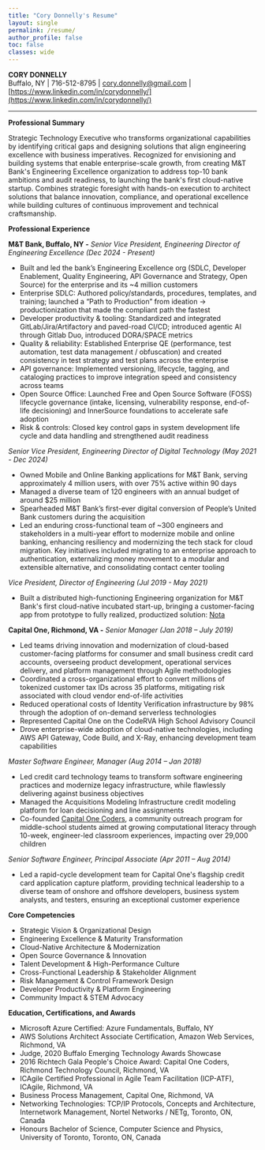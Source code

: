 ```yaml
---
title: "Cory Donnelly's Resume"
layout: single
permalink: /resume/
author_profile: false
toc: false
classes: wide
---
```


**CORY DONNELLY**  
Buffalo, NY | 716-512-8795  | [cory.donnelly@gmail.com](mailto:cory.donnelly@gmail.com) | [https://www.linkedin.com/in/corydonnelly/](https://www.linkedin.com/in/corydonnelly/) 

---

**Professional Summary**

Strategic Technology Executive who transforms organizational capabilities by identifying critical gaps and designing solutions that align engineering excellence with business imperatives. Recognized for envisioning and building systems that enable enterprise-scale growth, from creating M\&T Bank's Engineering Excellence organization to address top-10 bank ambitions and audit readiness, to launching the bank's first cloud-native startup. Combines strategic foresight with hands-on execution to architect solutions that balance innovation, compliance, and operational excellence while building cultures of continuous improvement and technical craftsmanship.

**Professional Experience**

**M\&T Bank, Buffalo, NY \-** *Senior Vice President, Engineering Director of Engineering Excellence (Dec 2024 \- Present)*

* Built and led the bank’s Engineering Excellence org (SDLC, Developer Enablement, Quality Engineering, API Governance and Strategy, Open Source) for the enterprise and its \~4 million customers  
* Enterprise SDLC: Authored policy/standards, procedures, templates, and training; launched a “Path to Production” from ideation → productionization that made the compliant path the fastest  
* Developer productivity & tooling: Standardized and integrated GitLab/Jira/Artifactory and paved-road CI/CD; introduced agentic AI through Gitlab Duo, introduced DORA/SPACE metrics  
* Quality & reliability: Established Enterprise QE (performance, test automation, test data management / obfuscation) and created consistency in test strategy and test plans across the enterprise  
* API governance: Implemented versioning, lifecycle, tagging, and cataloging practices to improve integration speed and consistency across teams  
* Open Source Office: Launched Free and Open Source Software (FOSS) lifecycle governance (intake, licensing, vulnerability response, end-of-life decisioning) and InnerSource foundations to accelerate safe adoption  
* Risk & controls: Closed key control gaps in system development life cycle and data handling and strengthened audit readiness

*Senior Vice President, Engineering Director of Digital Technology (May 2021 \- Dec 2024\)*

* Owned Mobile and Online Banking applications for M\&T Bank, serving approximately 4 million users, with over 75% active within 90 days  
* Managed a diverse team of 120 engineers with an annual budget of around $25 million  
* Spearheaded M\&T Bank’s first-ever digital conversion of People’s United Bank customers during the acquisition  
* Led an enduring cross-functional team of \~300 engineers and stakeholders in a multi-year effort to modernize mobile and online banking, enhancing resiliency and modernizing the tech stack for cloud migration. Key initiatives included migrating to an enterprise approach to authentication, externalizing money movement to a modular and extensible alternative, and consolidating contact center tooling

*Vice President, Director of Engineering (Jul 2019 \- May 2021\)*

* Built a distributed high-functioning Engineering organization for M\&T Bank's first cloud-native incubated start-up, bringing  a customer-facing app from prototype to fully realized, productized solution: [Nota](https://www.trustnota.com/)

**Capital One, Richmond, VA \-** *Senior Manager (Jan 2018 – July 2019\)*

* Led teams driving innovation and modernization of cloud-based customer-facing platforms for consumer and small business credit card accounts, overseeing product development, operational services delivery, and platform management through Agile methodologies  
* Coordinated a cross-organizational effort to convert millions of tokenized customer tax IDs across 35 platforms, mitigating risk associated with cloud vendor end-of-life activities  
* Reduced operational costs of Identity Verification infrastructure by 98% through the adoption of on-demand serverless technologies  
* Represented Capital One on the CodeRVA High School Advisory Council  
* Drove enterprise-wide adoption of cloud-native technologies, including AWS API Gateway, Code Build, and X-Ray, enhancing development team capabilities

*Master Software Engineer, Manager (Aug 2014 – Jan 2018\)*

* Led credit card technology teams to transform software engineering practices and modernize legacy infrastructure, while flawlessly delivering against business objectives  
* Managed the Acquisitions Modeling Infrastructure credit modeling platform for loan decisioning and line assignments  
* Co-founded [Capital One Coders](https://www.capitalone.com/coders/), a community outreach program for middle-school students aimed at growing computational literacy through 10-week, engineer-led classroom experiences, impacting over 29,000 children

*Senior Software Engineer, Principal Associate (Apr 2011 – Aug 2014\)*

* Led a rapid-cycle development team for Capital One's flagship credit card application capture platform, providing technical leadership to a diverse team of onshore and offshore developers, business system analysts, and testers, ensuring an exceptional customer experience

**Core Competencies**

* Strategic Vision & Organizational Design  
* Engineering Excellence & Maturity Transformation  
* Cloud-Native Architecture & Modernization  
* Open Source Governance & Innovation  
* Talent Development & High-Performance Culture  
* Cross-Functional Leadership & Stakeholder Alignment  
* Risk Management & Control Framework Design  
* Developer Productivity & Platform Engineering  
* Community Impact & STEM Advocacy

**Education, Certifications, and Awards**

* Microsoft Azure Certified: Azure Fundamentals, Buffalo, NY  
* AWS Solutions Architect Associate Certification, Amazon Web Services, Richmond, VA  
* Judge, 2020 Buffalo Emerging Technology Awards Showcase  
* 2016 Richtech Gala People's Choice Award: Capital One Coders, Richmond Technology Council, Richmond, VA  
* ICAgile Certified Professional in Agile Team Facilitation (ICP-ATF), ICAgile, Richmond, VA  
* Business Process Management, Capital One, Richmond, VA  
* Networking Technologies: TCP/IP Protocols, Concepts and Architecture, Internetwork Management, Nortel Networks / NETg, Toronto, ON, Canada  
* Honours Bachelor of Science, Computer Science and Physics, University of Toronto, Toronto, ON, Canada

